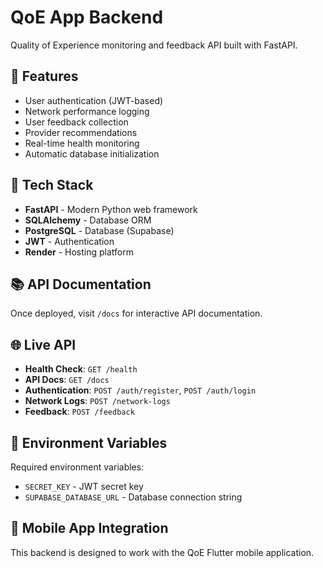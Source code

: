 # QoE App Backend

Quality of Experience monitoring and feedback API built with FastAPI.

## 🚀 Features

- User authentication (JWT-based)
- Network performance logging
- User feedback collection
- Provider recommendations
- Real-time health monitoring
- Automatic database initialization

## 🔧 Tech Stack

- **FastAPI** - Modern Python web framework
- **SQLAlchemy** - Database ORM
- **PostgreSQL** - Database (Supabase)
- **JWT** - Authentication
- **Render** - Hosting platform

## 📚 API Documentation

Once deployed, visit `/docs` for interactive API documentation.

## 🌐 Live API

- **Health Check**: `GET /health`
- **API Docs**: `GET /docs`
- **Authentication**: `POST /auth/register`, `POST /auth/login`
- **Network Logs**: `POST /network-logs`
- **Feedback**: `POST /feedback`

## 🔐 Environment Variables

Required environment variables:
- `SECRET_KEY` - JWT secret key
- `SUPABASE_DATABASE_URL` - Database connection string

## 📱 Mobile App Integration

This backend is designed to work with the QoE Flutter mobile application.
